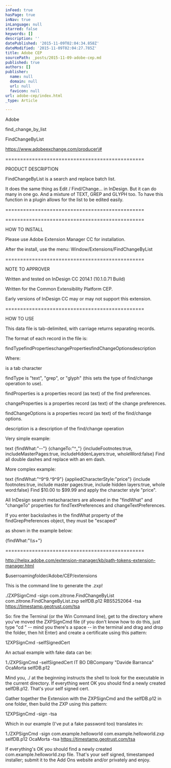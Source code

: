 ```yaml
---
inFeed: true
hasPage: true
inNav: true
inLanguage: null
starred: false
keywords: []
description: ''
datePublished: '2015-11-09T02:04:34.858Z'
dateModified: '2015-11-09T02:04:27.785Z'
title: Adobe CEP
sourcePath: _posts/2015-11-09-adobe-cep.md
published: true
authors: []
publisher:
  name: null
  domain: null
  url: null
  favicon: null
url: adobe-cep/index.html
_type: Article

---
```

Adobe

find\_change\_by\_list

FindChangeByList

https://www.adobeexchange.com/producer\# 

===============================================

PRODUCT DESCRIPTION

FindChangeByList is a search and replace batch list.

It does the same thing as Edit / Find/Change... in InDesign. But it can do many in one go. And a mixture of TEXT, GREP and GLYPH too. To have this function in a plugin allows for the list to be edited easily.

===============================================

===============================================

HOW TO INSTALL

Please use Adobe Extension Manager CC for installation.

After the install, use the menu: Window/Extensions/FindChangeByList

===============================================

NOTE TO APPROVER

Written and tested on InDesign CC 2014.1 (10.1.0.71 Build)

Written for the Common Extensibility Platform CEP.

Early versions of InDesign CC may or may not support this extension.

===============================================

HOW TO USE

This data file is tab-delimited, with carriage returns separating records.

The format of each record in the file is:

findTypefindPropertieschangePropertiesfindChangeOptionsdescription

Where:

is a tab character

findType is "text", "grep", or "glyph" (this sets the type of find/change operation to use).

findProperties is a properties record (as text) of the find preferences.

changeProperties is a properties record (as text) of the change preferences.

findChangeOptions is a properties record (as text) of the find/change options.

description is a description of the find/change operation

Very simple example:

text {findWhat:"--"} {changeTo:"^\_"} {includeFootnotes:true, includeMasterPages:true, includeHiddenLayers:true, wholeWord:false} Find all double dashes and replace with an em dash.

More complex example:

text {findWhat:"^9^9.^9^9"} {appliedCharacterStyle:"price"} {include footnotes:true, include master pages:true, include hidden layers:true, whole word:false} Find $10.00 to $99.99 and apply the character style "price".

All InDesign search metacharacters are allowed in the "findWhat" and "changeTo" properties for findTextPreferences and changeTextPreferences.

If you enter backslashes in the findWhat property of the findGrepPreferences object, they must be "escaped"

as shown in the example below:

{findWhat:"\\\\s+"}

===============================================

http://helpx.adobe.com/extension-manager/kb/path-tokens-extension-manager.html

$userroamingfolder/Adobe/CEP/extensions

This is the command line to generate the .zxp!

./ZXPSignCmd -sign com.zitrone.FindChangeByList com.zitrone.FindChangeByList.zxp selfDB.p12 RBS5252064 -tsa https://timestamp.geotrust.com/tsa

So: fire the Terminal (or the Win Command line), get to the directory where you've moved the ZXPSignCmd file (if you don't know how to do this, just type "cd " -- mind you there's a space -- in the terminal and drag and drop the folder, then hit Enter) and create a certificate using this pattern:

1ZXPSignCmd -selfSignedCert 

An actual example with fake data can be:

1./ZXPSignCmd -selfSignedCert IT BO DBCompany "Davide Barranca" OcaMorta selfDB.p12

Mind you, ./ at the beginning instructs the shell to look for the executable in the current directory. If everything went OK you should find a newly created selfDB.p12\. That's your self signed cert.

Gather together the Extension with the ZXPSignCmd and the selfDB.p12 in one folder, then build the ZXP using this pattern:

1ZXPSignCmd -sign -tsa 

Which in our example (I've put a fake password too) translates in:

1./ZXPSignCmd -sign com.example.helloworld com.example.helloworld.zxp selfDB.p12 OcaMorta -tsa https://timestamp.geotrust.com/tsa

If everything's OK you should find a newly created com.example.helloworld.zxp file. That's your self signed, timestamped installer; submit it to the Add Ons website and/or privately and enjoy.